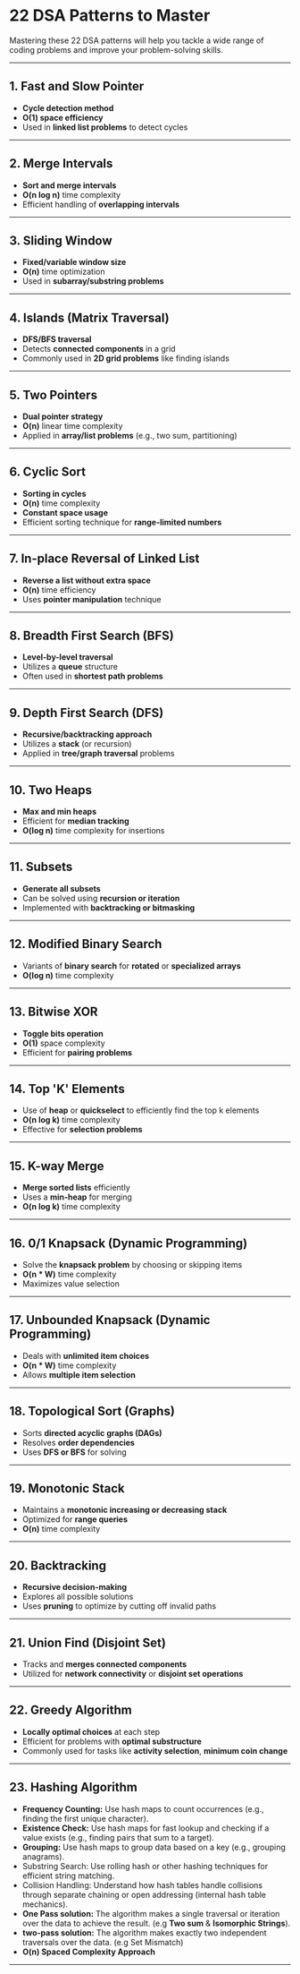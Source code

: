 # 22 DSA Patterns to Master

Mastering these 22 DSA patterns will help you tackle a wide range of coding problems and improve your problem-solving skills.

---

## 1. Fast and Slow Pointer

- **Cycle detection method**
- **O(1) space efficiency**
- Used in **linked list problems** to detect cycles

---

## 2. Merge Intervals

- **Sort and merge intervals**
- **O(n log n)** time complexity
- Efficient handling of **overlapping intervals**

---

## 3. Sliding Window

- **Fixed/variable window size**
- **O(n)** time optimization
- Used in **subarray/substring problems**

---

## 4. Islands (Matrix Traversal)

- **DFS/BFS traversal**
- Detects **connected components** in a grid
- Commonly used in **2D grid problems** like finding islands

---

## 5. Two Pointers

- **Dual pointer strategy**
- **O(n)** linear time complexity
- Applied in **array/list problems** (e.g., two sum, partitioning)

---

## 6. Cyclic Sort

- **Sorting in cycles**
- **O(n)** time complexity
- **Constant space usage**
- Efficient sorting technique for **range-limited numbers**

---

## 7. In-place Reversal of Linked List

- **Reverse a list without extra space**
- **O(n)** time efficiency
- Uses **pointer manipulation** technique

---

## 8. Breadth First Search (BFS)

- **Level-by-level traversal**
- Utilizes a **queue** structure
- Often used in **shortest path problems**

---

## 9. Depth First Search (DFS)

- **Recursive/backtracking approach**
- Utilizes a **stack** (or recursion)
- Applied in **tree/graph traversal** problems

---

## 10. Two Heaps

- **Max and min heaps**
- Efficient for **median tracking**
- **O(log n)** time complexity for insertions

---

## 11. Subsets

- **Generate all subsets**
- Can be solved using **recursion or iteration**
- Implemented with **backtracking or bitmasking**

---

## 12. Modified Binary Search

- Variants of **binary search** for **rotated** or **specialized arrays**
- **O(log n)** time complexity

---

## 13. Bitwise XOR

- **Toggle bits operation**
- **O(1)** space complexity
- Efficient for **pairing problems**

---

## 14. Top 'K' Elements

- Use of **heap** or **quickselect** to efficiently find the top k elements
- **O(n log k)** time complexity
- Effective for **selection problems**

---

## 15. K-way Merge

- **Merge sorted lists** efficiently
- Uses a **min-heap** for merging
- **O(n log k)** time complexity

---

## 16. 0/1 Knapsack (Dynamic Programming)

- Solve the **knapsack problem** by choosing or skipping items
- **O(n * W)** time complexity
- Maximizes value selection

---

## 17. Unbounded Knapsack (Dynamic Programming)

- Deals with **unlimited item choices**
- **O(n * W)** time complexity
- Allows **multiple item selection**

---

## 18. Topological Sort (Graphs)

- Sorts **directed acyclic graphs (DAGs)**
- Resolves **order dependencies**
- Uses **DFS or BFS** for solving

---

## 19. Monotonic Stack

- Maintains a **monotonic increasing or decreasing stack**
- Optimized for **range queries**
- **O(n)** time complexity

---

## 20. Backtracking

- **Recursive decision-making**
- Explores all possible solutions
- Uses **pruning** to optimize by cutting off invalid paths

---

## 21. Union Find (Disjoint Set)

- Tracks and **merges connected components**
- Utilized for **network connectivity** or **disjoint set operations**

---

## 22. Greedy Algorithm

- **Locally optimal choices** at each step
- Efficient for problems with **optimal substructure**
- Commonly used for tasks like **activity selection**, **minimum coin change**

---

## 23. Hashing Algorithm

- **Frequency Counting:** Use hash maps to count occurrences (e.g., finding the first unique character).
- **Existence Check:** Use hash maps for fast lookup and checking if a value exists (e.g., finding pairs that sum to a target).
- **Grouping:** Use hash maps to group data based on a key (e.g., grouping anagrams).
- Substring Search: Use rolling hash or other hashing techniques for efficient string matching.
- Collision Handling: Understand how hash tables handle collisions through separate chaining or open addressing (internal hash table mechanics).
- **One Pass solution:** The algorithm makes a single traversal or iteration over the data to achieve the result. (e.g **Two sum** & **Isomorphic Strings**).
- **two-pass solution:** The algorithm makes exactly two independent traversals over the data. (e.g Set Mismatch)
- **O(n) Spaced Complexity Approach**

---
